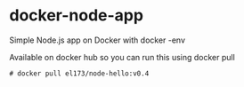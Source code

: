 # docker-node-app
Simple Node.js app on Docker with docker -env

Available on docker hub so you can run this using docker pull

```# docker pull el173/node-hello:v0.4```
